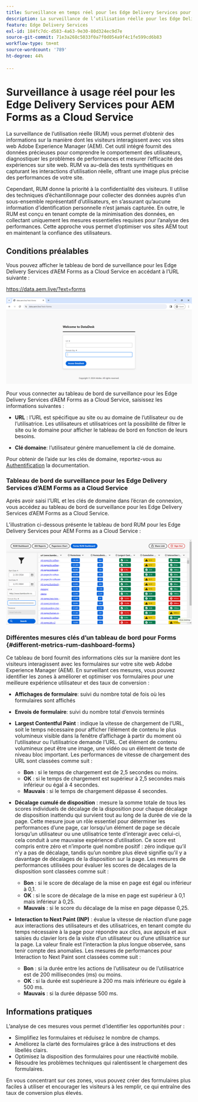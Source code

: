```yaml
---
title: Surveillance en temps réel pour les Edge Delivery Services pour AEM Forms as a Cloud Service
description: La surveillance de l’utilisation réelle pour les Edge Delivery Services pour AEM Forms as a Cloud Service implique le suivi et l’analyse continus des interactions utilisateur avec les formulaires.
feature: Edge Delivery Services
exl-id: 184fc7dc-d583-4a63-9e30-80d324ec9d7e
source-git-commit: 71e3a268c5033f0a7f0d054a9f4c1fe599cd6b83
workflow-type: tm+mt
source-wordcount: '789'
ht-degree: 44%

---
```



# Surveillance à usage réel pour les Edge Delivery Services pour AEM Forms as a Cloud Service

La surveillance de l’utilisation réelle (RUM) vous permet d’obtenir des informations sur la manière dont les visiteurs interagissent avec vos sites web Adobe Experience Manager (AEM). Cet outil intégré fournit des données précieuses pour comprendre le comportement des utilisateurs, diagnostiquer les problèmes de performances et mesurer l’efficacité des expériences sur site web. RUM va au-delà des tests synthétiques en capturant les interactions d’utilisation réelle, offrant une image plus précise des performances de votre site.

Cependant, RUM donne la priorité à la confidentialité des visiteurs. Il utilise des techniques d’échantillonnage pour collecter des données auprès d’un sous-ensemble représentatif d’utilisateurs, en s’assurant qu’aucune information d’identification personnelle n’est jamais capturée. En outre, le RUM est conçu en tenant compte de la minimisation des données, en collectant uniquement les mesures essentielles requises pour l’analyse des performances. Cette approche vous permet d’optimiser vos sites AEM tout en maintenant la confiance des utilisateurs.


## Conditions préalables

Vous pouvez afficher le tableau de bord de surveillance pour les Edge Delivery Services d’AEM Forms as a Cloud Service en accédant à l’URL suivante :

https://data.aem.live/?ext=forms

![Écran de connexion RUM pour les Edge Delivery Services pour Forms](/help/edge/assets/rum-login-screen.png)

Pour vous connecter au tableau de bord de surveillance pour les Edge Delivery Services d’AEM Forms as a Cloud Service, saisissez les informations suivantes :

* **URL** : l’URL est spécifique au site ou au domaine de l’utilisateur ou de l’utilisatrice. Les utilisateurs et utilisatrices ont la possibilité de filtrer le site ou le domaine pour afficher le tableau de bord en fonction de leurs besoins.

* **Clé domaine**: l’utilisateur génère manuellement la clé de domaine.

Pour obtenir de l’aide sur les clés de domaine, reportez-vous au [Authentification](https://www.aem.live/developer/rum#authentication) la documentation.

### Tableau de bord de surveillance pour les Edge Delivery Services d’AEM Forms as a Cloud Service

Après avoir saisi l’URL et les clés de domaine dans l’écran de connexion, vous accédez au tableau de bord de surveillance pour les Edge Delivery Services d’AEM Forms as a Cloud Service.

L’illustration ci-dessous présente le tableau de bord RUM pour les Edge Delivery Services pour AEM Forms as a Cloud Service :

![Tableau de bord de formulaires RUM](/help/edge/assets/rum-forms-dashboard.png)

### Différentes mesures clés d’un tableau de bord pour Forms {#different-metrics-rum-dashboard-forms}

Ce tableau de bord fournit des informations clés sur la manière dont les visiteurs interagissent avec les formulaires sur votre site web Adobe Experience Manager (AEM). En surveillant ces mesures, vous pouvez identifier les zones à améliorer et optimiser vos formulaires pour une meilleure expérience utilisateur et des taux de conversion :

* **Affichages de formulaire**: suivi du nombre total de fois où les formulaires sont affichés
* **Envois de formulaire**: suivi du nombre total d’envois terminés

* **Largest Contentful Paint** : indique la vitesse de chargement de l’URL, soit le temps nécessaire pour afficher l’élément de contenu le plus volumineux visible dans la fenêtre d’affichage à partir du moment où l’utilisateur ou l’utilisatrice demande l’URL. Cet élément de contenu volumineux peut être une image, une vidéo ou un élément de texte de niveau bloc important. Les performances de vitesse de chargement des URL sont classées comme suit :
   * **Bon** : si le temps de chargement est de 2,5 secondes ou moins.
   * **OK** : si le temps de chargement est supérieur à 2,5 secondes mais inférieur ou égal à 4 secondes.
   * **Mauvais** : si le temps de chargement dépasse 4 secondes.

* **Décalage cumulé de disposition** : mesure la somme totale de tous les scores individuels de décalage de la disposition pour chaque décalage de disposition inattendu qui survient tout au long de la durée de vie de la page. Cette mesure joue un rôle essentiel pour déterminer les performances d’une page, car lorsqu’un élément de page se décale lorsqu’un utilisateur ou une utilisatrice tente d’interagir avec celui-ci, cela conduit à une mauvaise expérience d’utilisation. Ce score est compris entre zéro et n’importe quel nombre positif : zéro indique qu’il n’y a pas de décalage, tandis qu’un nombre plus élevé signifie qu’il y a davantage de décalages de la disposition sur la page. Les mesures de performances utilisées pour évaluer les scores de décalages de la disposition sont classées comme suit :

   * **Bon** : si le score de décalage de la mise en page est égal ou inférieur à 0,1.
   * **OK** : si le score de décalage de la mise en page est supérieur à 0,1 mais inférieur à 0,25.
   * **Mauvais** : si le score du décalage de la mise en page dépasse 0,25.

* **Interaction to Next Paint (INP)** : évalue la vitesse de réaction d’une page aux interactions des utilisateurs et des utilisatrices, en tenant compte du temps nécessaire à la page pour répondre aux clics, aux appuis et aux saisies du clavier lors de la visite d’un utilisateur ou d’une utilisatrice sur la page. La valeur finale est l’interaction la plus longue observée, sans tenir compte des anomalies. Les mesures de performances pour Interaction to Next Paint sont classées comme suit :
   * **Bon** : si la durée entre les actions de l’utilisateur ou de l’utilisatrice est de 200 millisecondes (ms) ou moins.
   * **OK** : si la durée est supérieure à 200 ms mais inférieure ou égale à 500 ms.
   * **Mauvais** : si la durée dépasse 500 ms.

## Informations pratiques

L’analyse de ces mesures vous permet d’identifier les opportunités pour :

* Simplifiez les formulaires et réduisez le nombre de champs.
* Améliorez la clarté des formulaires grâce à des instructions et des libellés clairs.
* Optimisez la disposition des formulaires pour une réactivité mobile.
* Résoudre les problèmes techniques qui ralentissent le chargement des formulaires.

En vous concentrant sur ces zones, vous pouvez créer des formulaires plus faciles à utiliser et encourager les visiteurs à les remplir, ce qui entraîne des taux de conversion plus élevés.
